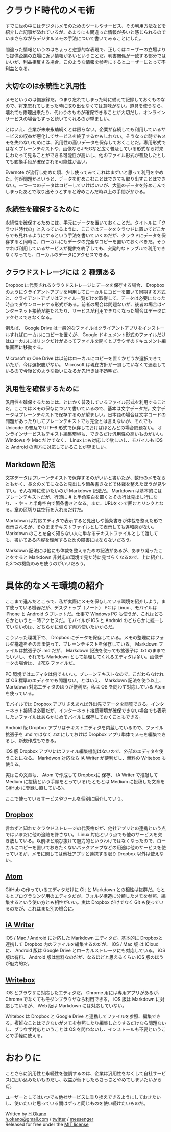 # クラウド時代のメモ術

すでに世の中にはデジタルメモのためのツールやサービス、その利用方法などを紹介した記事が溢れているが、あまりにも間違った情報が多いと感じられるのでいまさらながらデジタルメモの手法について書いてみることにした。

間違った情報というのはちょっと恣意的な表現で、正しくはユーザーの立場よりも提供企業の立場に近い情報が多いということだ。利害関係が一致する部分ではいいが、利益相反する場合、このような情報を参考にするとユーザーにとって不利益となる。

## 大切なのは永続性と汎用性

メモというのは備忘録だ。つまり忘れてしまった時に備えて記録しておくものなので、将来忘れてしまった時に取り出せなくては意味がない。道具を使うなら、壊れても修理出来たり、代わりのものが確保できることが大切だし、オンラインサービスの場合もずっと続いてくれるのが望ましい。

とはいえ、企業が未来永劫続くとは限らない。企業が存続しても利用しているサービスの収益が悪化してサービスを終了するかもしれない。そうなった時でもメモを失わないためには、汎用性の高いデータを保存しておくことだ。専用形式ではなくプレーンテキストや、画像ならJPEGなど広く普及している形式なら将来にわたって見ることができる可能性が高いし、他のファイル形式が普及したとしても変換手段が確保される可能性が高い。

Evernote が流行し始めた頃、少し使ってみてこれはまずいと思って利用をやめた。何が問題かというと、データを貯めこむことはできても取り出すことはできない。一つ一つのデータはコピーしていけばいいが、大量のデータを貯めこんでしまったあとで取り出そうとすると貯めこんだ時以上の手間がかかる。

## 永続性を確保するために

永続性を確保するためには、手元にデータを置いておくことだ。タイトルに「クラウド時代の」と入っているように、ここではデータをクラウドに置いてどこからでも見れるようにするという手法を書いていくのだが、クラウドにデータを保存すると同時に、ローカルにもデータの完全なコピーを置いておくべきだ。そうすれば利用しているサービスが提供を終了しても、突発的なトラブルで利用できなくなっても、ローカルのデータにアクセスできる。

## クラウドストレージには ２ 種類ある

Dropbox に代表されるクラウドストレージにデータを保存する場合、 Dropbox のようにクライアントアプリを利用してローカルにコピーを置いて同期する方式と、クライアントアプリはファイル一覧だけを取得して、データは必要になった時点でダウンロードする形式がある。前者の場合は問題ないが、後者の場合はインターネット接続が絶たれたり、サービスが利用できなくなった場合はデータにアクセスできなくなる。

例えば、 Google Drive は一般的なファイルはクライアントアプリをインストールすればローカルにコピーを置くが、 Google ドキュメント形式のファイルだけはローカルにはリンクだけがあってファイルを開くとブラウザのドキュメント編集画面に移動する。

Microsoft の One Drive は以前はローカルにコピーを置くかどうか選択できていたが、今は選択肢がない。 Microsoft は現在方針が一貫していなくて迷走しているので今後どのような扱いになるか先行きは不透明だ。

## 汎用性を確保するために

汎用性を確保するためには、とにかく普及しているファイル形式を利用することだ。ここではメモの保存について書いているので、基本は文字データだ。文字データはプレーンテキストで保存するのが望ましい。日本語の場合は文字コードの問題があったりしてプレーンテキストでも完全とは言えないが、それでも Unicode の普及で UTF–8 形式で保存しておけばほとんどの場合問題ない。
オンラインサービスもテキスト編集環境も、できるだけ汎用性の高いものがいい。 Windows や Mac だけでなく、 Linux にも対応して欲しいし、モバイルも iOS と Android の両方に対応していることが望ましい。

## Markdown 記法

文字データはプレーンテキストで保存するのがいいと書いたが、数行のメモならともかく、長文のメモになると見出しや箇条書きなどで体裁を整えたほうが見やすい。そんな時に使いたいのが Markdown 記法だ。 Markdown は基本的にはプレーンテキストだが、行頭に # と半角空白を置くとその行は見出し行になり、 - や + と半角空白で箇条書きとなる。また、URLを<>で囲むとリンクとなる。章の区切りは空行を入れるだけだ。

Markdown は対応エディタで表示すると見出しや箇条書きが体裁を整えた形で表示されるが、そのままテキストファイルとして表示しても違和感がない。 Markdown のことを全く知らない人に単なるテキストファイルとして渡しても、書いてある内容を理解するための障害にはならないだろう。

Markdown 記法には他にも体裁を整えるための記法があるが、あまり凝ったことをすると Markdown 非対応の環境で見た時に見づらくなるので、上に紹介した3つの機能のみを使うのがいいだろう。

# 具体的なメモ環境の紹介

ここまで進んだところで、私が実際にメモを保存している環境を紹介しよう。まず使っている機器だが、デスクトップ（ノート） PC は Linux 、モバイルは iPhone と Android タブレットだ。仕事で Windows PC も使うが、これはどちらかというと一時アクセスだ。モバイルが iOS と Android のどちらかに統一していないのは、どちらかに偏らず両方使いたいからだ。

こういった環境下で、 Dropbox にデータを保存している。メモの整理にはフォルダ構造をそのまま使って、プレーンテキストを保存している。 Markdown ファイルは拡張子が .md だが、 Markdown 記法を使っても拡張子は .txt のままでもいいし、それでも Markdown として処理してくれるエディタは多い。画像データの場合は、 JPEG ファイルだ。

PC 環境ではエディタは何でもいい。プレーンテキストなので、こだわらなければ OS 標準のエディタでも問題ない。とはいえ、 Markdown 記法を使う以上、 Markdown 対応エディタのほうが便利だ。私は OS を問わず対応している Atom を使っている。

モバイルでは Dropbox アプリさえあれば外出先でデータを閲覧できる。インターネット接続は必要だが、インターネット接続環境が確保できない場合でも表示したいファイルはあらかじめモバイルに保存しておくこともできる。

Android 版 Dropbox アプリはテキストエディタを内蔵しているので、ファイル拡張子を .md ではなく .txt にしておけば Dropbox アプリ単体でメモを編集できるし、新規作成もできる。

iOS 版 Dropbox アプリにはファイル編集機能はないので、外部のエディタを使うことになる。 Markdwon 対応なら iA Writer が便利だし、無料の Writebox も使える。

実はこの文章も、 Atom で作成して Dropboxに 保存、 iA Writer で推敲して Medium に投稿という手順をとっている(もともとは Medium に投稿した文章を GitHub に登録し直している)。

ここで使っているサービスやツールを個別に紹介していう。

## [Dropbox](https://www.dropbox.com/)

言わずと知れたクラウドストレージの代表格だが、他社アプリとの連携という点ではいまだに他の追随を許さない。 Linux 対応という点でも他のサービスを突き放している。以前ほど飛び抜けて魅力的というわけではなくなったので、ローカルにコピーを置いておきたくないバックアップなどの用途は他のサービスを使っているが、メモに関しては他社アプリと連携する限り Dropbox 以外は使えない。

## [Atom](https://atom.io/)

GitHub の作っているエディタだけに Git と Markdown との相性は抜群だ。もともとプログラミング用のエディタだが、フォルダ構造に分類したメモを参照、編集するという使い方とも相性がいい。実は Dropbox だけでなく Git も使っているのだが、これはまた別の機会に。

## [iA Writer](https://ia.net/writer)

iOS / Mac / Android に対応した Markdown エディタだ。基本的に Dropboxと 連携して Dropbox 内のファイルを編集するのだが、 iOS / Mac 版 は iCloud に、 Android 版は Google Drive とローカルストレージにも対応している。 iOS 版は有料、 Android 版は無料なのだが、なるほどと思えるくらい iOS 版のほうが魅力的だ。

## [Writebox](http://writeboxapps.com/)

iOS とブラウザに対応したエディタだ。 Chrome 用には専用アプリがあるが、 Chrome でなくてもモダンブラウザなら利用できる。 iOS 版は Markdown に対応しているが、 Web 版は Markdown には対応していない。

Writebox は Dropbox と Google Drive と連携してファイルを参照、編集できる。複雑なことはできないがメモを参照したり編集したりするだけなら問題ないし、ブラウザ対応ということは OS を問わないし、インストールも不要ということで手軽に使える。

# おわりに

ことさらに汎用性と永続性を強調するのは、企業は汎用性をなくして自社サービスに囲い込みたいものだし、収益が低下したらさっさとやめてしまいたいからだ。

ユーザーとしてはいつでも他社サービスに乗り換えできるようにしておきたいし、使いたいと思っている間はずっと同じものを使い続けたいものだ。

Written by [H Okano](https://github.com/officeokano)  
h.okano@gmail.com /
[twitter](https://twitter.com/messages/compose?recipient_id=10862) /
[messenger](https://m.me/okano)  
Released for free under the [MIT license](https://opensource.org/licenses/mit-license.php)
